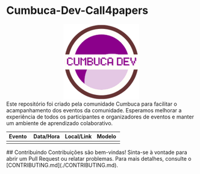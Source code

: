 # Cumbuca-Dev-Call4papers
<div align="center">
  <img src="./Image/Cumbuca-logo.png" alt="Cumbuca Logo" width="200"/>
</div>
Este repositório foi criado pela comunidade Cumbuca para facilitar o acampanhamento dos eventos da comunidade. Esperamos melhorar a experiência de todos os participantes e organizadores de eventos e manter um ambiente de aprendizado colaborativo.
<div align="center">
<table>
    <thead>
        <tr>
            <th>Evento&nbsp;</th>
            <th>Data/Hora</th>
            <th>Local/Link</th>
            <th>Modelo&nbsp;</th>
        </tr>
    </thead>
    <tbody>
        <tr>
            <td></td>
            <td></td>
            <td></td>
            <td></td>
        </tr>
    </tbody>
</table>
</div>
## Contribuindo
Contribuições são bem-vindas! Sinta-se à vontade para abrir um Pull Request ou relatar problemas. Para mais detalhes, consulte o [CONTRIBUTING.md](./CONTRIBUTING.md).